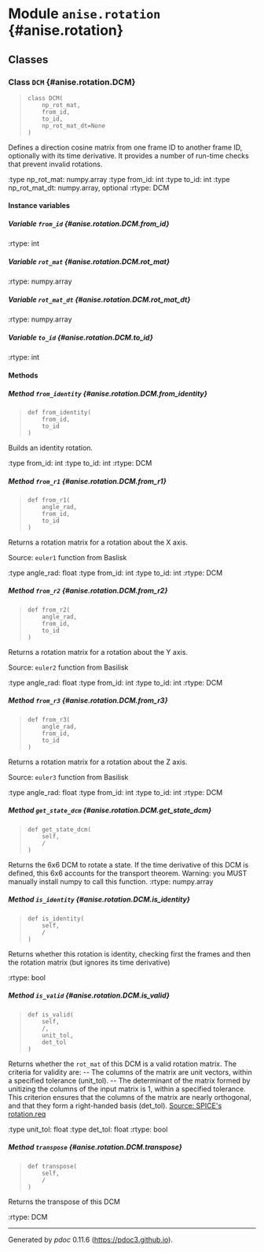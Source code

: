 # Module `anise.rotation` {#anise.rotation}

    
## Classes

    
### Class `DCM` {#anise.rotation.DCM}

>     class DCM(
>         np_rot_mat,
>         from_id,
>         to_id,
>         np_rot_mat_dt=None
>     )

Defines a direction cosine matrix from one frame ID to another frame ID, optionally with its time derivative.
It provides a number of run-time checks that prevent invalid rotations.

:type np_rot_mat: numpy.array
:type from_id: int
:type to_id: int
:type np_rot_mat_dt: numpy.array, optional
:rtype: DCM

    
#### Instance variables

    
##### Variable `from_id` {#anise.rotation.DCM.from_id}

:rtype: int

    
##### Variable `rot_mat` {#anise.rotation.DCM.rot_mat}

:rtype: numpy.array

    
##### Variable `rot_mat_dt` {#anise.rotation.DCM.rot_mat_dt}

:rtype: numpy.array

    
##### Variable `to_id` {#anise.rotation.DCM.to_id}

:rtype: int

    
#### Methods

    
##### Method `from_identity` {#anise.rotation.DCM.from_identity}

>     def from_identity(
>         from_id,
>         to_id
>     )

Builds an identity rotation.

:type from_id: int
:type to_id: int
:rtype: DCM

    
##### Method `from_r1` {#anise.rotation.DCM.from_r1}

>     def from_r1(
>         angle_rad,
>         from_id,
>         to_id
>     )

Returns a rotation matrix for a rotation about the X axis.

Source: <code>euler1</code> function from Baslisk

:type angle_rad: float
:type from_id: int
:type to_id: int
:rtype: DCM

    
##### Method `from_r2` {#anise.rotation.DCM.from_r2}

>     def from_r2(
>         angle_rad,
>         from_id,
>         to_id
>     )

Returns a rotation matrix for a rotation about the Y axis.

Source: <code>euler2</code> function from Basilisk

:type angle_rad: float
:type from_id: int
:type to_id: int
:rtype: DCM

    
##### Method `from_r3` {#anise.rotation.DCM.from_r3}

>     def from_r3(
>         angle_rad,
>         from_id,
>         to_id
>     )

Returns a rotation matrix for a rotation about the Z axis.

Source: <code>euler3</code> function from Basilisk

:type angle_rad: float
:type from_id: int
:type to_id: int
:rtype: DCM

    
##### Method `get_state_dcm` {#anise.rotation.DCM.get_state_dcm}

>     def get_state_dcm(
>         self,
>         /
>     )

Returns the 6x6 DCM to rotate a state. If the time derivative of this DCM is defined, this 6x6 accounts for the transport theorem.
Warning: you MUST manually install numpy to call this function.
:rtype: numpy.array

    
##### Method `is_identity` {#anise.rotation.DCM.is_identity}

>     def is_identity(
>         self,
>         /
>     )

Returns whether this rotation is identity, checking first the frames and then the rotation matrix (but ignores its time derivative)

:rtype: bool

    
##### Method `is_valid` {#anise.rotation.DCM.is_valid}

>     def is_valid(
>         self,
>         /,
>         unit_tol,
>         det_tol
>     )

Returns whether the <code>rot\_mat</code> of this DCM is a valid rotation matrix.
The criteria for validity are:
-- The columns of the matrix are unit vectors, within a specified tolerance (unit_tol).
-- The determinant of the matrix formed by unitizing the columns of the input matrix is 1, within a specified tolerance. This criterion ensures that the columns of the matrix are nearly orthogonal, and that they form a right-handed basis (det_tol).
[Source: SPICE's rotation.req](https://naif.jpl.nasa.gov/pub/naif/toolkit_docs/C/req/rotation.html#Validating%20a%20rotation%20matrix)

:type unit_tol: float
:type det_tol: float
:rtype: bool

    
##### Method `transpose` {#anise.rotation.DCM.transpose}

>     def transpose(
>         self,
>         /
>     )

Returns the transpose of this DCM

:rtype: DCM

-----
Generated by *pdoc* 0.11.6 (<https://pdoc3.github.io>).
